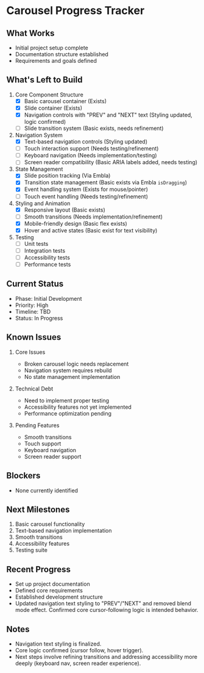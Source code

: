 # Carousel Progress Tracker

## What Works
- Initial project setup complete
- Documentation structure established
- Requirements and goals defined

## What's Left to Build
1. Core Component Structure
   - [x] Basic carousel container (Exists)
   - [x] Slide container (Exists)
   - [x] Navigation controls with "PREV" and "NEXT" text (Styling updated, logic confirmed)
   - [ ] Slide transition system (Basic exists, needs refinement)

2. Navigation System
   - [x] Text-based navigation controls (Styling updated)
   - [ ] Touch interaction support (Needs testing/refinement)
   - [ ] Keyboard navigation (Needs implementation/testing)
   - [ ] Screen reader compatibility (Basic ARIA labels added, needs testing)

3. State Management
   - [x] Slide position tracking (Via Embla)
   - [x] Transition state management (Basic exists via Embla `isDragging`)
   - [x] Event handling system (Exists for mouse/pointer)
   - [ ] Touch event handling (Needs testing/refinement)

4. Styling and Animation
   - [x] Responsive layout (Basic exists)
   - [ ] Smooth transitions (Needs implementation/refinement)
   - [x] Mobile-friendly design (Basic flex exists)
   - [x] Hover and active states (Basic exist for text visibility)

5. Testing
   - [ ] Unit tests
   - [ ] Integration tests
   - [ ] Accessibility tests
   - [ ] Performance tests

## Current Status
- Phase: Initial Development
- Priority: High
- Timeline: TBD
- Status: In Progress

## Known Issues
1. Core Issues
   - Broken carousel logic needs replacement
   - Navigation system requires rebuild
   - No state management implementation

2. Technical Debt
   - Need to implement proper testing
   - Accessibility features not yet implemented
   - Performance optimization pending

3. Pending Features
   - Smooth transitions
   - Touch support
   - Keyboard navigation
   - Screen reader support

## Blockers
- None currently identified

## Next Milestones
1. Basic carousel functionality
2. Text-based navigation implementation
3. Smooth transitions
4. Accessibility features
5. Testing suite

## Recent Progress
- Set up project documentation
- Defined core requirements
- Established development structure
- Updated navigation text styling to "PREV"/"NEXT" and removed blend mode effect. Confirmed core cursor-following logic is intended behavior.

## Notes
- Navigation text styling is finalized.
- Core logic confirmed (cursor follow, hover trigger).
- Next steps involve refining transitions and addressing accessibility more deeply (keyboard nav, screen reader experience).
